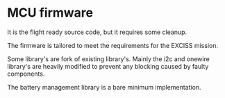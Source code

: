 # MCU firmware

It is the flight ready source code, but it requires some cleanup.

The firmware is tailored to meet the requirements for the EXCISS mission.

Some library's are fork of existing library's. Mainly the i2c and onewire library's are heavily modified to prevent any blocking caused by faulty components.

The battery management library is a bare minimum implementation.

